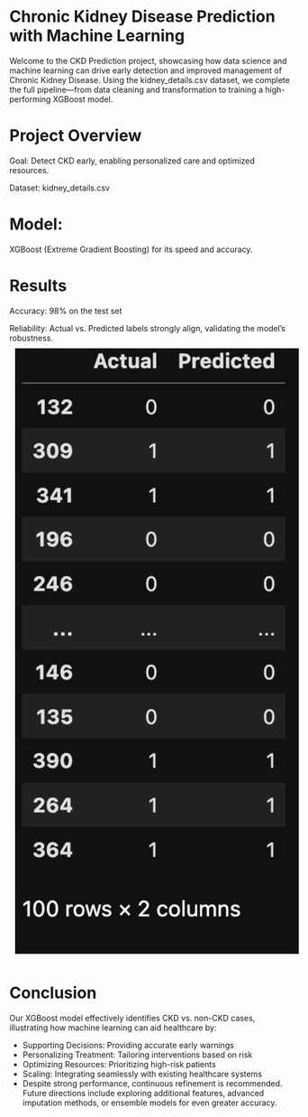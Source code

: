 # Chronic Kidney Disease Prediction with Machine Learning
Welcome to the CKD Prediction project, showcasing how data science and machine learning can drive early detection and improved management of Chronic Kidney Disease. Using the kidney_details.csv dataset, we complete the full pipeline—from data cleaning and transformation to training a high-performing XGBoost model.

# Project Overview
Goal: Detect CKD early, enabling personalized care and optimized resources.

Dataset: kidney_details.csv

# Model: 
XGBoost (Extreme Gradient Boosting) for its speed and accuracy.

# Results
Accuracy: 98% on the test set

Reliability: Actual vs. Predicted labels strongly align, validating the model’s robustness.
<img align="centre" src="./Screenshot 2024-12-27 at 21.59.53.png" style="width:800px; padding: 10px;  " /> 


# Conclusion
Our XGBoost model effectively identifies CKD vs. non-CKD cases, illustrating how machine learning can aid healthcare by:

- Supporting Decisions: Providing accurate early warnings
- Personalizing Treatment: Tailoring interventions based on risk
- Optimizing Resources: Prioritizing high-risk patients
- Scaling: Integrating seamlessly with existing healthcare systems
- Despite strong performance, continuous refinement is recommended. Future directions include exploring additional features, advanced imputation methods, or ensemble models for even greater accuracy.
